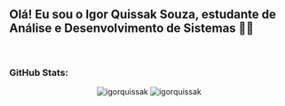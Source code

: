 ## Olá! Eu sou o Igor Quissak Souza, estudante de Análise e Desenvolvimento de Sistemas 👋🫡
<br>

<!--
**igorquissak/igorquissak** is a ✨ _special_ ✨ repository because its `README.md` (this file) appears on your GitHub profile.

Here are some ideas to get you started:

- 🔭 I’m currently working on ...
- 🌱 I’m currently learning ...
- 👯 I’m looking to collaborate on ...
- 🤔 I’m looking for help with ...
- 💬 Ask me about ...
- 📫 How to reach me: ...
- 😄 Pronouns: ...
- ⚡ Fun fact: ...
-->
<h3>GitHub Stats:</h3>

<div align = "center">
<img heigth=200 src="https://github-readme-stats-swart-rho.vercel.app/api?username=igorquissak&show_icons=true&theme=radical&include_all_commits=true" alt="igorquissak">
<img heigth=200 src="https://github-readme-stats-swart-rho.vercel.app/api/top-langs/?username=igorquissak&show_icons=true&theme=radical&layout=compact" alt="igorquissak"/>
</div>
